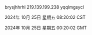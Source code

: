brysjhhrhl 219.139.199.238 yqqlmgsycl

2024年 10月 25日 星期五 08:20:02 CST

2024年 10月 25日 星期五 00:20:02 GMT
